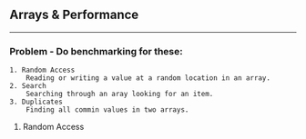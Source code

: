 ## Arrays & Performance
___
### Problem - Do benchmarking for these:
    1. Random Access
        Reading or writing a value at a random location in an array.
    2. Search
        Searching through an aray looking for an item.
    3. Duplicates
        Finding all commin values in two arrays.

1.  Random Access 

